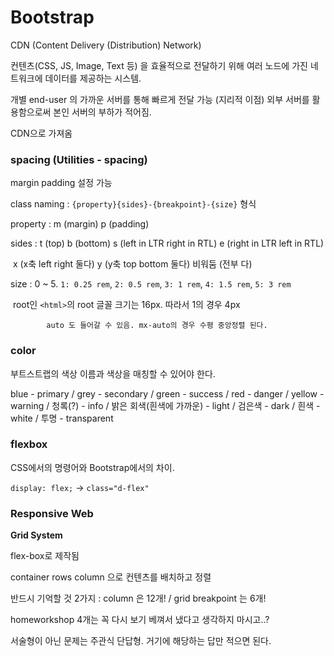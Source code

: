 # Bootstrap

CDN (Content Delivery (Distribution) Network)

컨텐츠(CSS, JS, Image, Text 등) 을 효율적으로 전달하기 위해 여러 노드에 가진 네트워크에 데이터를 제공하는 시스템.

개별 end-user 의 가까운 서버를 통해 빠르게 전달 가능 (지리적 이점) 외부 서버를 활용함으로써 본인 서버의 부하가 적어짐.

CDN으로 가져옴

### **spacing (Utilities - spacing)**

margin padding 설정 가능

class naming : `{property}{sides}-{breakpoint}-{size}` 형식

property : m (margin) p (padding)

sides : t (top) b (bottom) s (left in LTR right in RTL) e (right in LTR left in RTL)

​			x (x축 left right 둘다) y (y축 top bottom 둘다) 비워둠 (전부 다)  

size : 0 ~ 5. `1: 0.25 rem`, `2: 0.5 rem`, `3: 1 rem`, `4: 1.5 rem`, `5: 3 rem`

​			 root인 `<html>`의 root 글꼴 크기는 16px. 따라서 1의 경우 4px

 			auto 도 들어갈 수 있음. mx-auto의 경우 수평 중앙정렬 된다.

### **color**

부트스트랩의 색상 이름과 색상을 매칭할 수 있어야 한다.

blue - primary / grey - secondary / green - success / red - danger / yellow - warning / 청록(?) - info / 밝은 회색(흰색에 가까운) - light / 검은색 - dark / 흰색 - white / 투명 - transparent



### **flexbox**

CSS에서의 명령어와 Bootstrap에서의 차이.

`display: flex;`   →   `class="d-flex"`



### **Responsive Web**

**Grid System**

flex-box로 제작됨

container rows column 으로 컨텐츠를 배치하고 정렬

반드시 기억할 것 2가지 : column 은 12개! / grid breakpoint 는 6개!

homeworkshop 4개는 꼭 다시 보기 베껴서 냈다고 생각하지 마시고..?

서술형이 아닌 문제는 주관식 단답형. 거기에 해당하는 답만 적으면 된다.